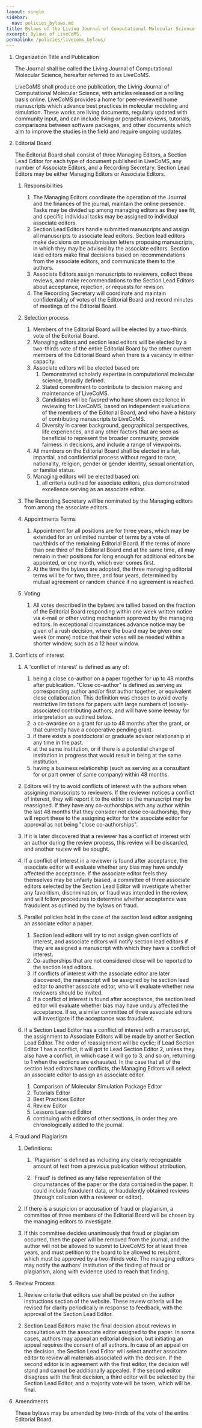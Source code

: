 ```yaml
---
layout: single
sidebar:
  nav: policies_bylaws.md
title: Bylaws of the Living Journal of Computational Molecular Science
excerpt: Bylaws of LiveCoMS.
permalink: /policies/livecoms_bylaws/
---
```


1. Organization Title and Publication

   The Journal shall be called the Living Journal of Computational
   Molecular Science, hereafter referred to as LiveCoMS.

   LiveCoMS shall produce one publication, the Living Journal of
   Computational Molecular Science, with articles released on a rolling
   basis online. LiveCoMS provides a home for peer-reviewed home manuscripts
   which advance best practices in molecular modeling and simulation. These
   works are living documents, regularly updated with community input,
   and can include living or perpetual reviews, tutorials, comparisons
   between software packages, and other documents which aim to improve
   the studies in the field and require ongoing updates.  

1. Editorial Board

   The Editorial Board shall consist of three Managing Editors, a Section Lead 
   Editor for each type of document published in LiveCoMS, any number of 
   Associate Editors, and a Recording Secretary. Section Lead Editors may be 
   either Managing Editors or Associate Editors.

   1. Responsibilities
       1. The Managing Editors coordinate the operation of the Journal and
          the finances of the journal, maintain the online presence.  Tasks
          may be divided up among managing editors as they see fit, and specific
          individual tasks may be assigned to individual associate editors.
       1. Section Lead Editors handle submitted manuscripts and assign
          all manuscripts to associate lead editors. Section lead editors make decisions on
          presubmission letters proposing manuscripts, in which they
          may be advised by the associate editors. Section lead editors make final decisions
          based on recommendations from the associate editors, and communicate
          them to the authors.
       1. Associate Editors assign manuscripts to reviewers, collect
          these reviews, and make recommendations to the Section Lead
          Editors about acceptance, rejection, or requests for revision.
       1. The Recording Secretary will coordinate and maintain confidentiality of
          votes of the Editorial Board and record minutes of meetings of the Editorial Board.

   1. Selection process
       1. Members of the Editorial Board will be elected by a two-thirds vote of the Editorial Board.
         1. Managing editors and section lead editors will be elected by a two-thirds vote of the
            entire Editorial Board by the other current members of the Editorial Board when there is a
            vacancy in either capacity.
         1. Associate editors will be elected based on:
            1. Demonstrated scholarly expertise in computational molecular science, broadly defined.
            1. Stated commitment to contribute to decision making and maintenance of LiveCoMS.
            1. Candidates will be favored who have shown excellence in reviewing for LiveCoMS, 
	    based on independent evaluations
	    of the members of the Editorial Board, and who have a history of contributing manuscripts to LiveCoMS.
            1. Diversity in career background, geographical perspectives, life experiences, and any other factors that are seen as beneficial to represent the broader community, provide fairness in decisions, and include a range of viewpoints.
	    1. All members on the Editorial Board shall be elected in a fair, impartial, and confidential process without regard to race, nationality, religion, gender or gender identity, sexual orientation, or familial status.
         1. Managing editors will be elected based on:
            1. all criteria outlined for associate editors, plus demonstrated excellence serving as an associate editor.
	 1. The Recording Secretary will be nominated by the Managing editors from among the associate editors.
   1. Appointments Terms
      1. Appointment for all positions are for three years, which may be extended for an unlimited 
	 number of terms by a vote of two/thirds of the remaining Editorial Board. If the terms of more 
         than one third of the Editorial Board end at the same time, all may remain in their positions for 
         long enough for additional editors be appointed, or one month, which ever comes first. 
      2. At the time the bylaws are adopted, the three managing editorial terms will be for two, three, and four years,
         determined by mutual agreement or random chance if no agreement is reached.
   1. Voting
      1. All votes described in the bylaws are tallied based on the fraction
         of the Editorial Board responding within one week written notice
         via e-mail or other voting mechanism approved by the managing
         editors. In exceptional circumstances advance notice may be given
         of a rush decision, where the board may be given one week (or more)
         notice that their votes will be needed within a shorter window,
         such as a 12 hour window.

1. Conflicts of interest
   1. A 'conflict of interest' is defined as any of:
      1. being a close co-author on a paper together for up to 48 months after publication. "Close co-author" is defined as serving as corresponding author and/or first author together, or equivalent close collaboration.  This definition was chosen to avoid overly restrictive limitations for papers with large numbers of loosely-associated contributing authors, and will have some leeway for interpretation as outlined below.
      1. a co-awardee on a grant for up to 48 months after the grant, or that currently have a cooperative pending grant.
      1. if there exists a postdoctoral or graduate advisor relationship at any time in the past.
      1. at the same institution, or if there is a potential change of institution in progress that would result in being at the same institution.
      1. having a business relationship (such as serving as a consultant for or part owner of same company) within 48 months.

   1. Editors will try to avoid conflicts of interest with the authors when assigning manuscripts to reviewers.  If the reviewer notices a conflict of interest, they will report it to the editor so the manuscript may be reassigned. If they have any co-authorships with any author within the last 48 months that they consider not close co-authorship, they will report these to the assigning editor for the associate editor for approval as not being "close co-authorships".

   1. If it is later discovered that a reviewer has a conflict of interest with an author during the review process, this review will be discarded, and another review will be sought.

   1. If a conflict of interest in a reviewer is found after acceptance, the associate editor will evaluate whether any bias may have unduly affected the acceptance. If the associate editor feels they themselves may be unfairly biased, a committee of three associate editors selected by the Section Lead Editor will investigate whether any favoritism, discrimination, or fraud was intended in the review, and will follow procedures to determine whether acceptance was fraudulent as outlined by the bylaws on fraud.

   1. Parallel policies hold in the case of the section lead editor assigning an associate editor a paper. 
      1. Section lead editors will try to not assign given conflicts of interest, and associate editors will notify section lead editors if they are assigned a manuscript with which they have a conflict of interest.  
      1. Co-authorships that are not considered close will be reported to the section lead editors.  
      1. If conflicts of interest with the associate editor are later discovered, the manuscript will be assigned by he section lead editor to another associate editor, who will evaluate whether new reviewers should be invited.  
      1. If a conflict of interest is found after acceptance, the section lead editor will evaluate whether bias may have unduly affected the acceptance. If so, a similar committee of three associate editors will investigate if the acceptance was fraudulent. 

   1. If a Section Lead Editor has a conflict of interest with a manuscript, the
assignment to Associate Editors will be made by another Section Lead
Editor.  The order of reassignment will be cyclic; if Lead Section Editor 1 has a
conflict, it will got to Lead Section Editor 2, unless they also have
a conflict, in which case it will go to 3, and so on, returning to 1
when the sections are exhausted. In the case that all of the section lead
editors have conflicts, the Managing Editors will select an associate editor to assign an associate editor.
      1. Comparison of Molecular Simulation Package Editor
      1. Tutorials Editor
      1. Best Practices Editor
      1. Review Editor
      1. Lessons Learned Editor
      1. continuing with editors of other sections, in order they are chronologically added to the journal.

1. Fraud and Plagiarism

    1. Definitions:

       1. 'Plagiarism' is defined as including any clearly recognizable
amount of text from a previous publication without attribution.

       1. 'Fraud' is defined as any false representation of the circumstances of the paper or the data contained in the paper. It could include fraudulent data, or fraudulently obtained reviews (through collusion with a reviewer or editor).

    1. If there is a suspicion or accusation of fraud or plagiarism, a
       committee of three members of the Editorial Board will be
       chosen by the managing editors to investigate.  

    1. If this committee decides unanimously that fraud or plagiarism
       occurred, then the paper will be removed from the journal, and
       the author will not be allowed to submit to LiveCoMS for at
       least three years, and must petition to the board to be allowed
       to resubmit, which must be approved by a two-thirds vote. The
       managing editors may notify the authors' institution of the finding 
       of fraud or plagiarism, along with evidence used to reach that finding.

1. Review Process

    1. Review criteria that editors use shall be posted on the author
       instructions section of the website. These review criteria will be
       revised for clarity periodically in response to feedback, with the
       approval of the Section Lead Editor.

    2. Section Lead Editors make the final decision about reviews in
       consultation with the associate editor assigned to the
       paper. In some cases, authors may appeal an editorial decision, 
       but initiating an appeal requires the consent of all authors. 
       In case of an appeal on the decision, the Section Lead
       Editor will select another associate editor to review all
       materials associated with the decision. If the second editor is in agreement
       with the first editor, the decision will stand and cannot be
       additionally appealed.  If the second editor disagrees with the
       first decision, a third editor will be selected by the Section
       Lead Editor, and a majority vote will be taken, which will be
       final.

1. Amendments

   These bylaws may be amended by two-thirds of the vote of the entire
   Editorial Board.  


